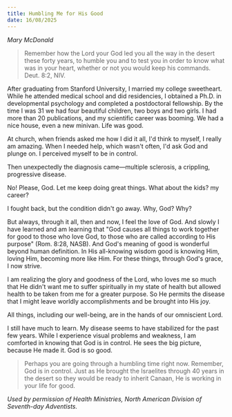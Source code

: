 ```yaml
---
title: Humbling Me for His Good
date: 16/08/2025
---
```


_Mary McDonald_

> <p></p>
> Remember how the Lord your God led you all the way in the desert these forty years, to humble you and to test you in order to know what was in your heart, whether or not you would keep his commands. Deut. 8:2, NIV.

After graduating from Stanford University, I married my college sweetheart. While he attended medical school and did residencies, I obtained a Ph.D. in developmental psychology and completed a postdoctoral fellowship. By the time I was 31 we had four beautiful children, two boys and two girls. I had more than 20 publications, and my scientific career was booming. We had a nice house, even a new minivan. Life was good.

At church, when friends asked me how I did it all, I'd think to myself, I really am amazing. When I needed help, which wasn't often, I'd ask God and plunge on. I perceived myself to be in control.

Then unexpectedly the diagnosis came—multiple sclerosis, a crippling, progressive disease.

No! Please, God. Let me keep doing great things. What about the kids? my career?

I fought back, but the condition didn't go away. Why, God? Why?

But always, through it all, then and now, I feel the love of God. And slowly I have learned and am learning that "God causes all things to work together for good to those who love God, to those who are called according to His purpose" (Rom. 8:28, NASB). And God's meaning of good is wonderful beyond human definition. In His all-knowing wisdom good is knowing Him, loving Him, becoming more like Him. For these things, through God's grace, I now strive.

I am realizing the glory and goodness of the Lord, who loves me so much that He didn't want me to suffer spiritually in my state of health but allowed health to be taken from me for a greater purpose. So He permits the disease that I might leave worldly accomplishments and be brought into His joy.

All things, including our well-being, are in the hands of our omniscient Lord.

I still have much to learn. My disease seems to have stabilized for the past few years. While I experience visual problems and weakness, I am comforted in knowing that God is in control. He sees the big picture, because He made it. God is so good.

> <callout></callout>
> Perhaps you are going through a humbling time right now. Remember, God is in control. Just as He brought the Israelites through 40 years in the desert so they would be ready to inherit Canaan, He is working in your life for good.

_Used by permission of Health Ministries, North American Division of Seventh-day Adventists._